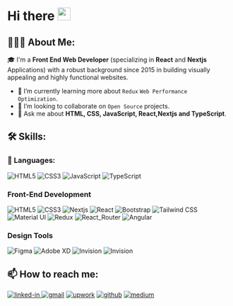 # Hi there <img src="https://camo.githubusercontent.com/0c732027af8a28d138e3698181f7be7c9b97d443b4beb9c7ce8ec4cffc6b4767/68747470733a2f2f6d656469612e67697068792e636f6d2f6d656469612f6876524a434c467a6361737252346961377a2f67697068792e676966" height="29px" data-canonical-src="https://media.giphy.com/media/hvRJCLFzcasrR4ia7z/giphy.gif" style="max-width: 100%; display: inline-block;" data-target="animated-image.originalImage" />

## 👨🏻‍💻 About Me:
🎓 I'm a **Front End Web Developer** (specializing in **React** and **Nextjs** Applications) with a robust background since 2015 in building visually appealing and highly functional websites.
- 🌱 I’m currently learning more about `Redux` `Web Performance Optimization`.
- 🤝 I’m looking to collaborate on `Open Source` projects.
- 💬 Ask me about **HTML, CSS, JavaScript, React,Nextjs and TypeScript**.

## 🛠️ Skills:
### 🚀 Languages:
<p>
  <img alt="HTML5" src="https://img.shields.io/badge/HTML5-%23E34F26.svg?style=for-the-badge&logo=html5&logoColor=white"/>
  <img alt="CSS3" src="https://img.shields.io/badge/CSS3-%231572B6.svg?style=for-the-badge&logo=css3&logoColor=white"/>
  <img alt="JavaScript" src="https://img.shields.io/badge/JavaScript-%23F7DF1E.svg?style=for-the-badge&logo=javascript&logoColor=black"/>
  <img alt="TypeScript" src="https://img.shields.io/badge/TypeScript-%23007ACC.svg?style=for-the-badge&logo=typescript&logoColor=white"/>
</p>

### Front-End Development
<p>
  <img alt="HTML5" src="https://img.shields.io/badge/HTML5-%23E34F26.svg?style=for-the-badge&logo=html5&logoColor=white"/>
  <img alt="CSS3" src="https://img.shields.io/badge/CSS3-%231572B6.svg?style=for-the-badge&logo=css3&logoColor=white"/>
  <img alt="Nextjs" src="https://img.shields.io/badge/React-%2361DAFB.svg?style=for-the-badge&logo=react&logoColor=black"/>
  <img alt="React" src="https://img.shields.io/badge/next.js-000000?style=for-the-badge&logo=nextdotjs&logoColor=white"/>
  <img alt="Bootstrap" src="https://img.shields.io/badge/Bootstrap-%237952B3.svg?style=for-the-badge&logo=bootstrap&logoColor=white"/>
  <img alt="Tailwind CSS" src="https://img.shields.io/badge/Tailwind%20CSS-%2338B2AC.svg?style=for-the-badge&logo=tailwind-css&logoColor=white"/>
   <img alt="Material UI" src="https://img.shields.io/badge/Material%20UI-007FFF?style=for-the-badge&logo=mui&logoColor=white"/>
   <img alt="Redux" src="https://img.shields.io/badge/Redux-593D88?style=for-the-badge&logo=redux&logoColor=white" />
  <img alt="React_Router" src="https://img.shields.io/badge/React_Router-CA4245?style=for-the-badge&logo=react-router&logoColor=white" />
  <img alt="Angular" src="https://img.shields.io/badge/Angular-DD0031?style=for-the-badge&logo=angular&logoColor=white" />
</p>

 ### Design Tools
<p>
  <img alt="Figma" src="https://img.shields.io/badge/Figma-F24E1E?style=for-the-badge&logo=figma&logoColor=white"/>
  <img alt="Adobe XD" src="https://img.shields.io/badge/Adobe%20XD-470137?style=for-the-badge&logo=Adobe%20XD&logoColor=#FF61F6"/>
  <img alt="Invision" src="https://img.shields.io/badge/InVision-FF3366?style=for-the-badge&logo=InVision&logoColor=white"/>
  <img alt="Invision" src="https://img.shields.io/badge/Adobe%20Photoshop-31A8FF?style=for-the-badge&logo=Adobe%20Photoshop&logoColor=black"/>
</p>



## 📫 How to reach me:

<p>
      <a href="https://www.linkedin.com/in/heba-elsafty-61ba4959/" rel="nofollow" >
  <img src="https://camo.githubusercontent.com/33b4b5254352f175a8bd7e80a11be359b9a7ff98a5a97c1c1fd6c6637dbc4aaa/68747470733a2f2f696d672e736869656c64732e696f2f62616467652f4c696e6b65645f496e2d3030373742353f7374796c653d666f722d7468652d6261646765266c6f676f3d4c696e6b6564496e266c6f676f436f6c6f723d7768697465" alt="linked-in" data-canonical-src="https://img.shields.io/badge/Linked_In-0077B5?style=for-the-badge&amp;logo=LinkedIn&amp;logoColor=white" style="max-width: 100%;">
  </a>
 <a href="mailto:heba.m.elsafty@gmail.com"><img src="https://camo.githubusercontent.com/0087e4d96b5510787161df3843b869025dd63c38f0df1d3a1811b363fe08c054/68747470733a2f2f696d672e736869656c64732e696f2f62616467652f476d61696c2d4431343833363f7374796c653d666f722d7468652d6261646765266c6f676f3d476d61696c266c6f676f436f6c6f723d7768697465" alt="gmail" data-canonical-src="https://img.shields.io/badge/Gmail-D14836?style=for-the-badge&amp;logo=Gmail&amp;logoColor=white" style="max-width: 100%;"></a>
  <a href="https://www.upwork.com/freelancers/~01f89682a15ad5bbaa" rel="nofollow"><img src="https://camo.githubusercontent.com/2b7d546052409e9bd16d368f77a65e71705833bb3775ed3812ec3728c34ce854/68747470733a2f2f696d672e736869656c64732e696f2f62616467652f5570776f726b2d3646444134343f7374796c653d666f722d7468652d6261646765266c6f676f3d5570776f726b266c6f676f436f6c6f723d7768697465" alt="upwork" data-canonical-src="https://img.shields.io/badge/Upwork-6FDA44?style=for-the-badge&amp;logo=Upwork&amp;logoColor=white" style="max-width: 100%;"></a>
  <a href="https://github.com/heba-elsafty"><img src="https://camo.githubusercontent.com/41b56f985c267c1108294452d654d6223cf51201c2b9a7de7a3ff298a034d385/68747470733a2f2f696d672e736869656c64732e696f2f62616467652f4769744875622d3030303030303f7374796c653d666f722d7468652d6261646765266c6f676f3d476974487562266c6f676f436f6c6f723d7768697465" alt="github" data-canonical-src="https://img.shields.io/badge/GitHub-000000?style=for-the-badge&amp;logo=GitHub&amp;logoColor=white" style="max-width: 100%;"></a>
   <a href="https://medium.com/@heba.m.elsafty" rel="nofollow"><img src="https://camo.githubusercontent.com/43610c1e16d2009501239d1599cf2b0957347ba1718ef2ebd498777e6e992aa6/68747470733a2f2f696d672e736869656c64732e696f2f62616467652f6d656469756d2d3030303030303f7374796c653d666f722d7468652d6261646765266c6f676f3d6d656469756d266c6f676f436f6c6f723d7768697465" alt="medium" data-canonical-src="https://img.shields.io/badge/medium-000000?style=for-the-badge&amp;logo=medium&amp;logoColor=white" style="max-width: 100%;"></a>
</p>
